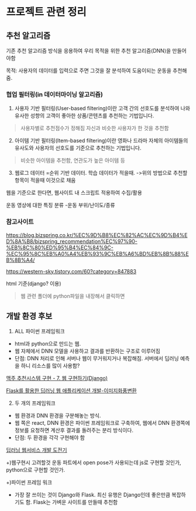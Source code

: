 # 프로젝트 관련 정리

## 추천 알고리즘

기존 추천 알고리즘 방식을 응용하여 우리 목적을 위한 추천 알고리즘(DNN)을 만들어야함

목적: 사용자의 데이터를 입력으로 주면 그것을 잘 분석하여 도움이되는 운동을 추천해줌.

### 협업 필터링(in 데이터마이닝 알고리즘)

1. 사용자 기반 필터링(User-based filtering)이란
고객 간의 선호도를 분석하여 나와 유사한 성향의 고객이 좋아한 상품/콘텐츠를 추천하는 기법입니다.
>사용자별로 추천점수가 정해짐
>자신과 비슷한 사용자가 한 것을 추천함

2. 아이템 기반 필터링(Item-based filtering)이란
영화나 드라마 자체의 아이템들의 유사도와 사용자의 선호도를 기준으로 추천하는 기법입니다. 
>비슷한 아이템을 추천함, 연관도가 높은 아이템 등

3. 웹로그 데이터
=순위 기반 데이터. 학습 데이터가 적을때.
->위의 방법으로 추천할 항목이 적을때 이것으로 채움



웹을 기준으로 한다면, 웹사이트 내 스크립트 적용하여 수집/활용

운동 영상에 대한 특징 분류
-운동 부위/난이도/종류

### 참고사이트

https://blog.bizspring.co.kr/%EC%9D%B8%EC%82%AC%EC%9D%B4%ED%8A%B8/bizspring_recommendation%EC%97%90-%EB%8C%80%ED%95%B4%EC%84%9C-%EC%95%8C%EB%A0%A4%EB%93%9C%EB%A6%BD%EB%8B%88%EB%8B%A4/

https://western-sky.tistory.com/60?category=847883


html 기준(django? 이용)
>웹 관련 폴더에 python파일을 내장해서 클릭하면 

## 개발 환경 후보

1. ALL 파이썬 프레임워크
- html과 python으로 만드는 웹. 
- 웹 자체에서 DNN 모델을 사용하고 결과를 반환하는 구조로 이루어짐
- 단점: DNN 처리로 인해 서버나 웹이 무거워지거나 복잡해짐. 서버에서 딥러닝 예측을 하니 리소스를 많이 사용함?


[맥주 추천시스템 구현 - 7. 웹 구현하기(Django)](https://western-sky.tistory.com/60?category=847883)

[Flask를 활용한 딥러닝 웹 애플리케이션 개발-이미지화풍변환](https://velog.io/@jaehyeong/%ED%8C%8C%EC%9D%B4%EC%8D%AC-%EC%9B%B9-%ED%94%84%EB%A0%88%EC%9E%84%EC%9B%8C%ED%81%AC-Flask%EB%A5%BC-%ED%99%9C%EC%9A%A9%ED%95%9C-%EB%94%A5%EB%9F%AC%EB%8B%9D-%EC%9B%B9-%EC%95%A0%ED%94%8C%EB%A6%AC%EC%BC%80%EC%9D%B4%EC%85%98-%EA%B0%9C%EB%B0%9C)


2. 두 개의 프레임워크
- 웹 환경과 DNN 환경을 구분해놓는 방식.
- 웹 쪽은 react, DNN 환경은 파이썬 프레임워크로 구축하여, 
웹에서 DNN 환경쪽에 정보를 요청하면 계산후 결과를 돌려주는 분리 방식이다.
- 단점: 두 환경을 각각 구현해야 함

[딥러닝 웹서비스 개발 도전기](https://medium.com/@inerplat/%EB%94%A5%EB%9F%AC%EB%8B%9D-%EC%9B%B9%EC%84%9C%EB%B9%84%EC%8A%A4-%EA%B0%9C%EB%B0%9C-%EB%8F%84%EC%A0%84%EA%B8%B0-e9ca38d53c1b)

+)웹구현시 고려할것
운동 파트에서 open pose가 사용되는데 js로 구현할 것인가, python으로 구현할 것인가.

+)파이썬 프레임 워크
- 가장 잘 쓰이는 것이 Django와 Flask. 최신 유행은 Django인데 좋은만큼 복잡하기도 함. Flask는 가벼운 사이트를 만들때 추천함